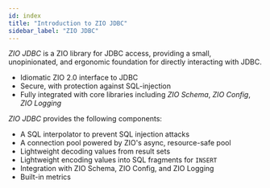 ```yaml
---
id: index
title: "Introduction to ZIO JDBC"
sidebar_label: "ZIO JDBC"
---
```


_ZIO JDBC_ is a ZIO library for JDBC access, providing a small, unopinionated, and ergonomic foundation for directly interacting with JDBC.

- Idiomatic ZIO 2.0 interface to JDBC
- Secure, with protection against SQL-injection
- Fully integrated with core libraries including _ZIO Schema_, _ZIO Config_, _ZIO Logging_

_ZIO JDBC_ provides the following components:

 - A SQL interpolator to prevent SQL injection attacks
 - A connection pool powered by ZIO's async, resource-safe pool
 - Lightweight decoding values from result sets 
 - Lightweight encoding values into SQL fragments for `INSERT`
 - Integration with ZIO Schema, ZIO Config, and ZIO Logging
 - Built-in metrics
